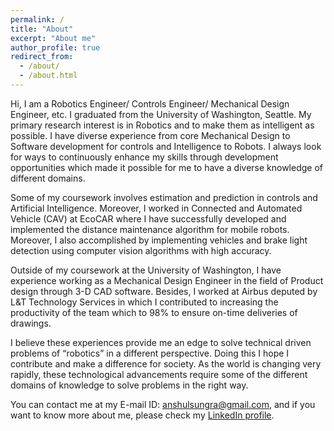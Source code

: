 ```yaml
---
permalink: /
title: "About"
excerpt: "About me"
author_profile: true
redirect_from: 
  - /about/
  - /about.html
---
```


Hi, I am a Robotics Engineer/ Controls Engineer/ Mechanical Design Engineer, etc. I graduated from the University of Washington, Seattle. My primary research interest is in Robotics and to make them as intelligent as possible. I have diverse experience from core Mechanical Design to Software development for controls and Intelligence to Robots. I always look for ways to continuously enhance my skills through development opportunities which made it possible for me to have a diverse knowledge of different domains.

Some of my coursework involves estimation and prediction in controls and Artificial Intelligence. Moreover, I worked in Connected and Automated Vehicle (CAV) at EcoCAR where I have successfully developed and implemented the distance maintenance algorithm for mobile robots. Moreover, I also accomplished by implementing vehicles and brake light detection using computer vision algorithms with high accuracy.

Outside of my coursework at the University of Washington, I have experience working as a Mechanical Design Engineer in the field of Product design through 3-D CAD software. Besides, I worked at Airbus deputed by L&T Technology Services in which I contributed to increasing the productivity of the team which to 98% to ensure on-time deliveries of drawings.

I believe these experiences provide me an edge to solve technical driven problems of “robotics” in a different perspective. Doing this I hope I contribute and make a difference for society. As the world is changing very rapidly, these technological advancements require some of the different domains of knowledge to solve problems in the right way.

You can contact me at my E-mail ID: anshulsungra@gmail.com, and if you want to know more about me, please check my [LinkedIn profile](https://www.linkedin.com/in/anshul-sungra/).
